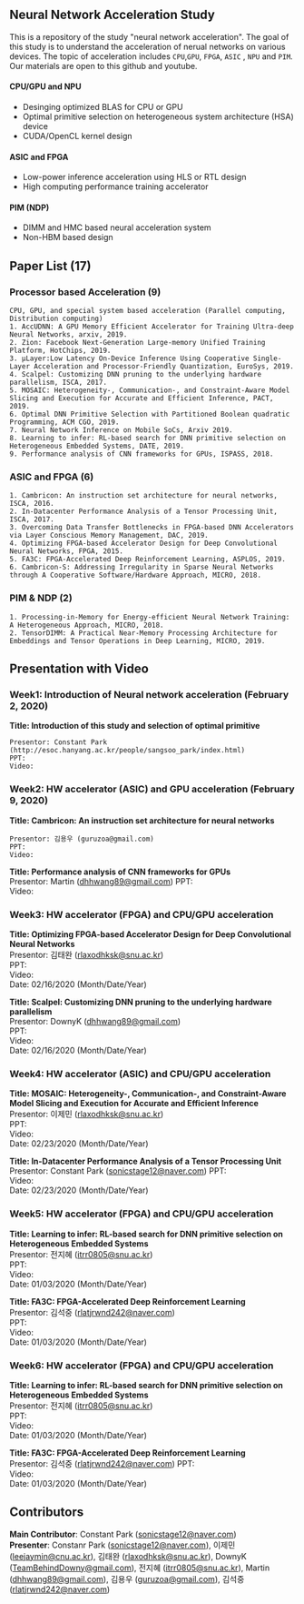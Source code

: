 ## Neural Network Acceleration Study
This is a repository of the study "neural network acceleration". The goal of this study is to understand the acceleration of nerual networks on various devices. The topic of acceleration includes `CPU`,`GPU`, `FPGA`, `ASIC` , `NPU` and `PIM`. Our materials are open to this github and youtube.

#### CPU/GPU and NPU
- Desinging optimized BLAS for CPU or GPU
- Optimal primitive selection on heterogeneous system architecture (HSA) device
- CUDA/OpenCL kernel design

#### ASIC and FPGA
- Low-power inference acceleration using HLS or RTL design
- High computing performance training accelerator

#### PIM (NDP)
- DIMM and HMC based neural acceleration system
- Non-HBM based design

## Paper List (17)
### Processor based Acceleration (9)
	CPU, GPU, and special system based acceleration (Parallel computing, Distribution computing)
	1. AccUDNN: A GPU Memory Efficient Accelerator for Training Ultra-deep Neural Networks, arxiv, 2019.
	2. Zion: Facebook Next-Generation Large-memory Unified Training Platform, HotChips, 2019.
	3. µLayer:Low Latency On-Device Inference Using Cooperative Single-Layer Acceleration and Processor-Friendly Quantization, EuroSys, 2019.
	4. Scalpel: Customizing DNN pruning to the underlying hardware parallelism, ISCA, 2017.
	5. MOSAIC: Heterogeneity-, Communication-, and Constraint-Aware Model Slicing and Execution for Accurate and Efficient Inference, PACT, 2019.
	6. Optimal DNN Primitive Selection with Partitioned Boolean quadratic Programming, ACM CGO, 2019.
	7. Neural Network Inference on Mobile SoCs, Arxiv 2019.
	8. Learning to infer: RL-based search for DNN primitive selection on Heterogeneous Embedded Systems, DATE, 2019.
	9. Performance analysis of CNN frameworks for GPUs, ISPASS, 2018.
  

### ASIC and FPGA (6)
	1. Cambricon: An instruction set architecture for neural networks, ISCA, 2016.
	2. In-Datacenter Performance Analysis of a Tensor Processing Unit, ISCA, 2017.
	3. Overcoming Data Transfer Bottlenecks in FPGA-based DNN Accelerators via Layer Conscious Memory Management, DAC, 2019.
	4. Optimizing FPGA-based Accelerator Design for Deep Convolutional Neural Networks, FPGA, 2015.
	5. FA3C: FPGA-Accelerated Deep Reinforcement Learning, ASPLOS, 2019.
	6. Cambricon-S: Addressing Irregularity in Sparse Neural Networks through A Cooperative Software/Hardware Approach, MICRO, 2018.
### PIM & NDP (2)
	1. Processing-in-Memory for Energy-efficient Neural Network Training: A Heterogeneous Approach, MICRO, 2018.
	2. TensorDIMM: A Practical Near-Memory Processing Architecture for Embeddings and Tensor Operations in Deep Learning, MICRO, 2019.

   
## Presentation with Video
### Week1: Introduction of Neural network acceleration (February 2, 2020)
**Title: Introduction of this study and selection of optimal primitive**  

	Presentor: Constant Park (http://esoc.hanyang.ac.kr/people/sangsoo_park/index.html)  
	PPT:   
	Video:   

  

### Week2: HW accelerator (ASIC) and GPU acceleration  (February 9, 2020)
**Title: Cambricon: An instruction set architecture for neural networks**  

	Presentor: 김용우 (guruzoa@gmail.com)
	PPT:   
	Video:   

**Title: Performance analysis of CNN frameworks for GPUs**  
	Presentor: Martin (dhhwang89@gmail.com)
	PPT:   
	Video:   


### Week3: HW accelerator (FPGA) and CPU/GPU acceleration
**Title: Optimizing FPGA-based Accelerator Design for Deep Convolutional Neural Networks**  
Presentor: 김태완 (rlaxodhksk@snu.ac.kr)  
PPT:   
Video:   
Date: 02/16/2020 (Month/Date/Year)

**Title: Scalpel: Customizing DNN pruning to the underlying hardware parallelism**  
Presentor: DownyK (dhhwang89@gmail.com)  
PPT:   
Video:   
Date: 02/16/2020 (Month/Date/Year)

### Week4: HW accelerator (ASIC) and CPU/GPU acceleration
**Title: MOSAIC: Heterogeneity-, Communication-, and Constraint-Aware Model Slicing and Execution for Accurate and Efficient Inference**  
Presentor: 이제민 (rlaxodhksk@snu.ac.kr)  
PPT:   
Video:   
Date: 02/23/2020 (Month/Date/Year)

**Title: In-Datacenter Performance Analysis of a Tensor Processing Unit**    
Presentor: Constant Park (sonicstage12@naver.com)
PPT:   
Video:   
Date: 02/23/2020 (Month/Date/Year)


### Week5: HW accelerator (FPGA) and CPU/GPU acceleration
**Title: Learning to infer: RL-based search for DNN primitive selection on Heterogeneous Embedded Systems**   
Presentor: 전지혜 (itrr0805@snu.ac.kr)  
PPT:   
Video:   
Date: 01/03/2020 (Month/Date/Year)

**Title: FA3C: FPGA-Accelerated Deep Reinforcement Learning**    
Presentor: 김석중 (rlatjrwnd242@naver.com)  
PPT:   
Video:   
Date: 01/03/2020 (Month/Date/Year)

### Week6: HW accelerator (FPGA) and CPU/GPU acceleration
**Title: Learning to infer: RL-based search for DNN primitive selection on Heterogeneous Embedded Systems**   
Presentor: 전지혜 (itrr0805@snu.ac.kr)  
PPT:   
Video:   
Date: 01/03/2020 (Month/Date/Year)

**Title: FA3C: FPGA-Accelerated Deep Reinforcement Learning**    
Presentor: 김석중 (rlatjrwnd242@naver.com)
PPT:   
Video:   
Date: 01/03/2020 (Month/Date/Year)


## Contributors
**Main Contributor**: Constant Park (sonicstage12@naver.com)  
**Presenter**: Constanr Park (sonicstage12@naver.com), 이제민 (leejaymin@cnu.ac.kr), 김태완 (rlaxodhksk@snu.ac.kr), DownyK (TeamBehindDowny@gmail.com), 전지혜 (itrr0805@snu.ac.kr), Martin (dhhwang89@gmail.com), 김용우 (guruzoa@gmail.com), 김석중 (rlatjrwnd242@naver.com)

